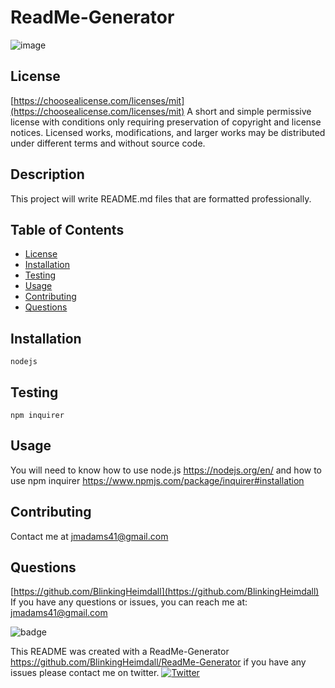 
# ReadMe-Generator


![image](https://img.shields.io/badge/license-MIT-brightgreen)


## License
[https://choosealicense.com/licenses/mit](https://choosealicense.com/licenses/mit)
A short and simple permissive license with conditions only requiring preservation of copyright and license notices. Licensed works, modifications, and larger works may be distributed under different terms and without source code.


## Description
This project will write README.md files that are formatted professionally.

## Table of Contents
- [License](#license)
- [Installation](#installation)
- [Testing](#testing)
- [Usage](#usage)
- [Contributing](#contributing)
- [Questions](#questions)

## Installation
~~~
nodejs
~~~

## Testing
~~~
npm inquirer
~~~

## Usage
You will need to know how to use node.js https://nodejs.org/en/ and how to use npm inquirer https://www.npmjs.com/package/inquirer#installation

## Contributing
Contact me at jmadams41@gmail.com

## Questions
[https://github.com/BlinkingHeimdall](https://github.com/BlinkingHeimdall)
If you have any questions or issues, you can reach me at: jmadams41@gmail.com

![badge](https://img.shields.io/github/contributors/BlinkingHeimdall/ReadMe-Generator)



This README was created with a ReadMe-Generator https://github.com/BlinkingHeimdall/ReadMe-Generator if you have any issues please contact me on twitter.
[![Twitter](https://img.shields.io/twitter/url/https/twitter.com/cloudposse.svg?style=social&label=Follow%20%40northstarla41)](https://twitter.com/Northstarla41)
